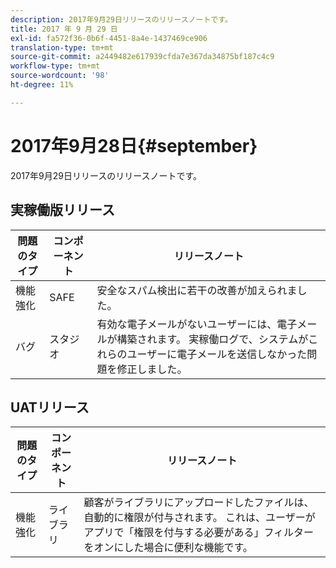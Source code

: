 ```yaml
---
description: 2017年9月29日リリースのリリースノートです。
title: 2017 年 9 月 29 日
exl-id: fa572f36-0b6f-4451-8a4e-1437469ce906
translation-type: tm+mt
source-git-commit: a2449482e617939cfda7e367da34875bf187c4c9
workflow-type: tm+mt
source-wordcount: '98'
ht-degree: 11%

---
```


# 2017年9月28日{#september}

2017年9月29日リリースのリリースノートです。

## 実稼働版リリース

| **問題のタイプ** | **コンポーネント** | **リリースノート** |
|---|---|---|
| 機能強化 | SAFE | 安全なスパム検出に若干の改善が加えられました。 |
| バグ | スタジオ | 有効な電子メールがないユーザーには、電子メールが構築されます。 実稼働ログで、システムがこれらのユーザーに電子メールを送信しなかった問題を修正しました。 |

## UATリリース

| **問題のタイプ** | **コンポーネント** | **リリースノート** |
|---|---|---|
| 機能強化 | ライブラリ | 顧客がライブラリにアップロードしたファイルは、自動的に権限が付与されます。 これは、ユーザーがアプリで「権限を付与する必要がある」フィルターをオンにした場合に便利な機能です。 |
